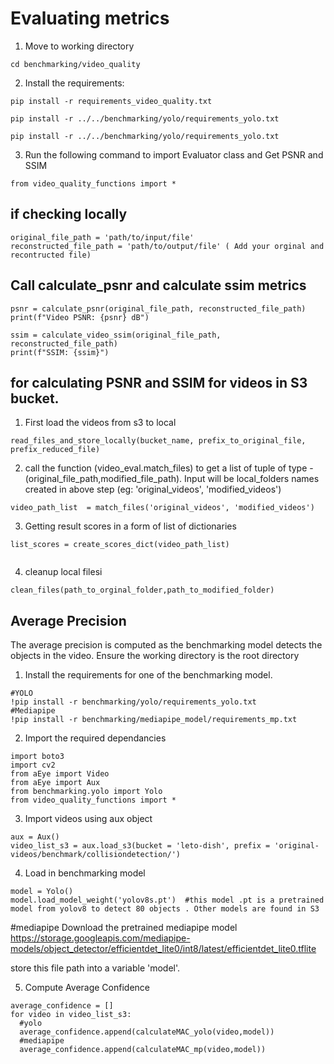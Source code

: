 # Evaluating metrics

1. Move to working directory
```console
cd benchmarking/video_quality
```

2. Install the requirements:
```
pip install -r requirements_video_quality.txt
```
```
pip install -r ../../benchmarking/yolo/requirements_yolo.txt
```
```
pip install -r ../../benchmarking/yolo/requirements_yolo.txt
```
3. Run the following command to import Evaluator class and Get PSNR and SSIM
```
from video_quality_functions import *
```
## if checking locally
```
original_file_path = 'path/to/input/file'
reconstructed_file_path = 'path/to/output/file' ( Add your orginal and recontructed file)
```
## Call calculate_psnr and calculate ssim metrics
```
psnr = calculate_psnr(original_file_path, reconstructed_file_path)
print(f"Video PSNR: {psnr} dB")

ssim = calculate_video_ssim(original_file_path, reconstructed_file_path)
print(f"SSIM: {ssim}")
```


## for calculating PSNR and SSIM for videos in S3 bucket.
1. First load the videos from s3 to local
 ```
read_files_and_store_locally(bucket_name, prefix_to_original_file, prefix_reduced_file)

```

2. call the function (video_eval.match_files) to get a  list of tuple of type  - (original_file_path,modified_file_path). Input will be  local_folders names created in above step (eg: 'original_videos', 'modified_videos')

```
video_path_list  = match_files('original_videos', 'modified_videos')

```

3. Getting result scores in a form of list of dictionaries

```
list_scores = create_scores_dict(video_path_list)


```

4. cleanup  local filesi

```
clean_files(path_to_orginal_folder,path_to_modified_folder)
```

## Average Precision
The average precision is computed as the benchmarking model detects the objects in the video.
Ensure the working directory is the root directory

1. Install the requirements for one of the benchmarking model.
```console
#YOLO
!pip install -r benchmarking/yolo/requirements_yolo.txt
#Mediapipe
!pip install -r benchmarking/mediapipe_model/requirements_mp.txt
```

2. Import the required dependancies
```console
import boto3
import cv2
from aEye import Video
from aEye import Aux
from benchmarking.yolo import Yolo
from video_quality_functions import *
```

3. Import videos using aux object
```console
aux = Aux()
video_list_s3 = aux.load_s3(bucket = 'leto-dish', prefix = 'original-videos/benchmark/collisiondetection/')
```

4. Load in benchmarking model

```console
model = Yolo()
model.load_model_weight('yolov8s.pt')  #this model .pt is a pretrained model from yolov8 to detect 80 objects . Other models are found in S3
```
#mediapipe
Download the pretrained mediapipe model
https://storage.googleapis.com/mediapipe-models/object_detector/efficientdet_lite0/int8/latest/efficientdet_lite0.tflite

store this file path into a variable 'model'.

5. Compute Average Confidence
```
average_confidence = []
for video in video_list_s3:
  #yolo
  average_confidence.append(calculateMAC_yolo(video,model))
  #mediapipe
  average_confidence.append(calculateMAC_mp(video,model))
```